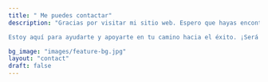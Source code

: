 ```yaml
---
title: " Me puedes contactar"
description: "Gracias por visitar mi sitio web. Espero que hayas encontrado información valiosa y útil. Si tienes preguntas o sugerencias, no dudes en enviarme un correo electrónico.

Estoy aquí para ayudarte y apoyarte en tu camino hacia el éxito. ¡Será un placer conocer tu história!"

bg_image: "images/feature-bg.jpg"
layout: "contact"
draft: false
---
```

